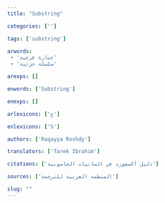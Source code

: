 ```yaml
---
title: "Substring"

categories: ['']

tags: ['substring']

arwords: 
 - 'عبارة فرعية'
 - 'سلسلة جزئية'

arexps: []

enwords: ['Substring']

enexps: []

arlexicons: ['ع']

enlexicons: ['S']

authors: ['Ruqayya Roshdy']

translators: ['Tarek Ibrahim']

citations: ['دليل أكسفورد في السانيات الحاسوبية']

sources: ['المنظمة العربية للترجمة']

slug: ""
---
```

